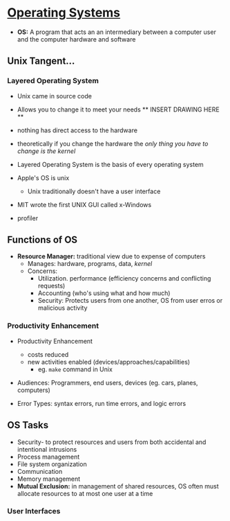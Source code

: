 # [Operating Systems](https://www.cs.odu.edu/~price/cs471/notes/01.html)
* **OS:** A program that acts an an intermediary between a computer user and the computer hardware and software
## Unix Tangent...
### Layered Operating System
* Unix came in source code
* Allows you to change it to meet your needs
** INSERT DRAWING HERE **
* nothing has direct access to the hardware
* theoretically if you change the hardware the *only thing you have to change is the kernel*
* Layered Operating System is the basis of every operating system
* Apple's OS is unix
    * Unix traditionally doesn't have a user interface
* MIT wrote the first UNIX GUI called x-Windows
 
 * profiler
## Functions of OS
* **Resource Manager:** traditional view due to expense of computers
    * Manages: hardware, programs, data, *kernel*
    * Concerns: 
        * Utilization. performance (efficiency concerns and conflicting requests)
        * Accounting (who's using what and how much)
        * Security: Protects users from one another, OS from user erros or malicious activity
### Productivity Enhancement
* Productivity Enhancement
    * costs reduced
    * new activities enabled (devices/approaches/capabilities)
        * eg. `make` command in Unix
* Audiences: Programmers, end users, devices (eg. cars, planes, computers)

* Error Types: syntax errors, run time errors, and logic errors

## OS Tasks
* Security- to protect resources and users from both accidental and intentional intrusions
* Process management
* File system organization
* Communication
* Memory management
* **Mutual Exclusion:** in management of shared resources, OS often must allocate resources to at most one user at a time
### User Interfaces
